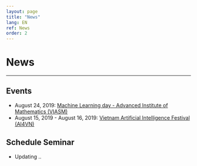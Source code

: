 ```yaml
---
layout: page
title: "News"
lang: EN
ref: News
order: 2
---
```

# News
---

## Events
* August 24, 2019: [Machine Learning day - Advanced Institute of Mathematics (VIASM)](https://viasm.edu.vn/hdkh/machine-learning-day)
* August 15, 2019 - August 16, 2019: [Vietnam Artificial Intelligence Festival (AI4VN)](https://ai4vn.vnexpress.net)

## Schedule Seminar
* Updating ..
